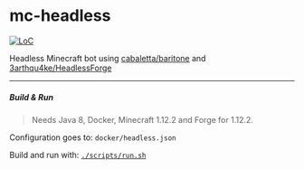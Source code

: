 # mc-headless

[![LoC](https://img.shields.io/tokei/lines/github/nothub/mc-headless?label=LoC&style=popout-square)](https://github.com/nothub/mc-headless)

Headless Minecraft bot using [cabaletta/baritone](https://github.com/cabaletta/baritone) and [3arthqu4ke/HeadlessForge](https://github.com/3arthqu4ke/HeadlessForge)

---

##### Build & Run

> Needs Java 8, Docker, Minecraft 1.12.2 and Forge for 1.12.2.

Configuration goes to: `docker/headless.json`

Build and run with: [`./scripts/run.sh`](https://asciinema.org/a/xohgMqyQQQnd1hgT24XP0LB0S)
